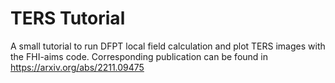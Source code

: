 # TERS Tutorial
A small tutorial to run DFPT local field calculation and plot TERS images with the FHI-aims code.
Corresponding publication can be found in https://arxiv.org/abs/2211.09475
